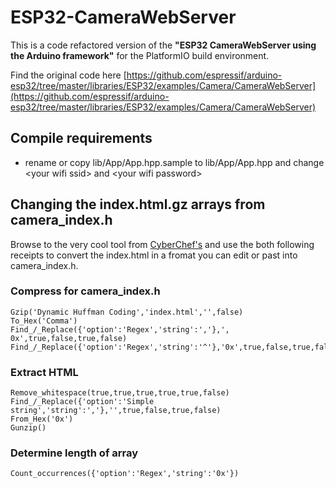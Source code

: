 # ESP32-CameraWebServer

This is a code refactored version of the **"ESP32 CameraWebServer using the Arduino framework"** for the PlatformIO build environment.

Find the original code here [https://github.com/espressif/arduino-esp32/tree/master/libraries/ESP32/examples/Camera/CameraWebServer](https://github.com/espressif/arduino-esp32/tree/master/libraries/ESP32/examples/Camera/CameraWebServer)

## Compile requirements

- rename or copy lib/App/App.hpp.sample to lib/App/App.hpp
  and change &lt;your wifi ssid> and &lt;your wifi password>

## Changing the index.html.gz arrays from camera_index.h

Browse to the very cool tool from [CyberChef's](https://gchq.github.io/CyberChef/) and use the both following receipts to convert the index.html in a fromat you can edit or past into camera_index.h.

### Compress for camera_index.h

```
Gzip('Dynamic Huffman Coding','index.html','',false)
To_Hex('Comma')
Find_/_Replace({'option':'Regex','string':','},', 0x',true,false,true,false)
Find_/_Replace({'option':'Regex','string':'^'},'0x',true,false,true,false)
```

### Extract HTML

```
Remove_whitespace(true,true,true,true,true,false)
Find_/_Replace({'option':'Simple string','string':','},'',true,false,true,false)
From_Hex('0x')
Gunzip()
```


### Determine length of array

```
Count_occurrences({'option':'Regex','string':'0x'})
```
